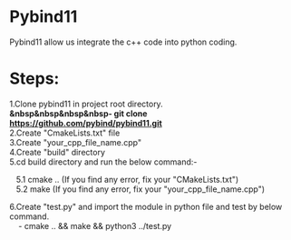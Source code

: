 # Pybind11
Pybind11 allow us integrate the c++ code into python coding.

# Steps:
1.Clone pybind11 in project root directory.<br>
  <b> &nbsp&nbsp&nbsp&nbsp- git clone https://github.com/pybind/pybind11.git</b><br>
2.Create "CmakeLists.txt" file<br>
3.Create "your_cpp_file_name.cpp"<br>
4.Create "build" directory<br>
5.cd build directory and run the below command:-<br>
<p>
  &nbsp&nbsp 5.1 cmake .. (If you find any error, fix your "CMakeLists.txt")<br>
  &nbsp&nbsp 5.2 make (If you find any error, fix your "your_cpp_file_name.cpp")<br>
</p>
6.Create "test.py" and import the module in python file and test by below command.<br>
  &nbsp&nbsp&nbsp&nbsp- cmake .. && make && python3 ../test.py<br>

